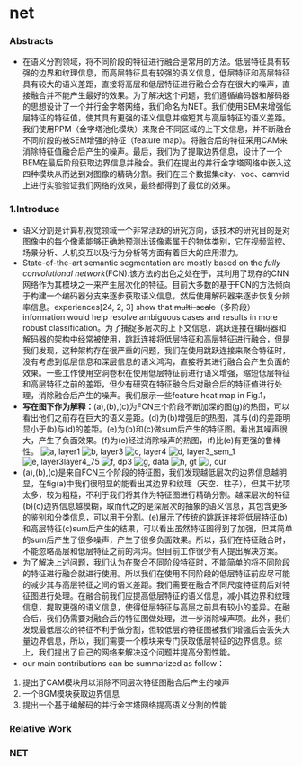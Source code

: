 # net
### Abstracts
+ 在语义分割领域，将不同阶段的特征进行融合是常用的方法。低层特征具有较强的边界和纹理信息，而高层特征具有较强的语义信息，低层特征和高层特征具有较大的语义差距，直接将高层和低层特征进行融合会存在很大的噪声，直接融合并不能产生最好的效果。为了解决这个问题，我们遵循编码器和解码器的思想设计了一个并行金字塔网络，我们命名为NET。我们使用SEM来增强低层特征的特征值，使其具有更强的语义信息并缩短其与高层特征的语义差距。 我们使用PPM（金字塔池化模块）来聚合不同区域的上下文信息，并不断融合不同阶段的被SEM增强的特征（feature map）。将融合后的特征采用CAM来消除特征值融合后产生的噪声。最后，我们为了提取边界信息，设计了一个BEM在最后阶段获取边界信息并融合。我们在提出的并行金字塔网络中嵌入这四种模块从而达到对图像的精确分割。我们在三个数据集city、voc、camvid上进行实验验证我们网络的效果，最终都得到了最优的效果。
### 1.Introduce
+ 语义分割是计算机视觉领域一个非常活跃的研究方向，该技术的研究目的是对图像中的每个像素能够正确地预测出该像素属于的物体类别，它在视频监控、场景分析、人机交互以及行为分析等方面有着巨大的应用潜力。
+ State-of-the-art semantic segmentation are mostly based on the *fully convolutional network*(FCN).该方法的出色之处在于，其利用了现存的CNN网络作为其模块之一来产生层次化的特征。目前大多数的基于FCN的方法倾向于构建一个编码器分支来逐步获取语义信息，然后使用解码器来逐步恢复分辨率信息。experiences[24, 2, 3] show that ~~multi-scale~~（多阶段） information would help resolve ambiguous cases and results in more robust classification。为了捕捉多层次的上下文信息，跳跃连接在编码器和解码器的架构中经常被使用，跳跃连接将低层特征和高层特征进行融合，但是我们发现，这种架构存在很严重的问题，我们在使用跳跃连接来聚合特征时，没有考虑到低层信息和深层信息的语义鸿沟，直接将其进行融合会产生负面的效果。一些工作使用空洞卷积在使用低层特征前进行语义增强，缩短低层特征和高层特征之前的差距，但少有研究在特征融合后对融合后的特征值进行处理，消除融合后产生的噪声。我们展示一些feature heat map in Fig.1，
+ **写在图下作为解释：**(a),(b),(c)为FCN三个阶段不断加深的图(g)的热图，可以看出他们之前存在巨大的语义差距。(d)为(b)增强后的热图，其与(d)的差距明显小于(b)与(d)的差距。(e)为(b)和(c)做sum后产生的特征图。看出其噪声很大，产生了负面效果。(f)为(e)经过消除噪声的热图，(f)比(e)有更强的鲁棒性。
![a, layer1](20191219200837396_28432.png)
![b, layer3](20191219200904701_17606.png)
![c, layer4](20191219200928295_15937.png)
![d, layer3_sem_1](20191219200947213_32364.png)
![e, layer3layer4_75](20191219201015527_8906.png)
![f, dp3](20191219201158280_1792.png)
![g, data](20191219201230731_9879.jpg)
![h, gt](20191219201249095_25240.png)
![i, our](20191219201412609_8184.png)
+ (a),(b),(c)是来自FCN三个阶段的特征图，我们发现越低层次的边界信息越明显，在fig(a)中我们很明显的能看出其边界和纹理（天空、柱子），但其干扰项太多，较为粗糙，不利于我们将其作为特征图进行精确分割。越深层次的特征(b)(c)边界信息越模糊，取而代之的是深层次的抽象的语义信息，其包含更多的鉴别和分类信息，可以用于分割。(e)展示了传统的跳跃连接将低层特征(b)和高层特征(c)sum后产生的结果，可以看出虽然特征图得到了加强，但其简单的sum后产生了很多噪声，产生了很多负面效果。所以，我们在特征融合时，不能忽略高层和低层特征之前的鸿沟。但目前工作很少有人提出解决方案。
+ 为了解决上述问题，我们认为在聚合不同阶段特征时，不能简单的将不同阶段的特征进行融合就进行使用。所以我们在使用不同阶段的低层特征前应尽可能的减少其与高层特征之间的语义差距。我们需要在融合不同尺度特征前后对特征图进行处理。在融合前我们应提高低层特征的语义信息，减小其边界和纹理信息，提取更强的语义信息，使得低层特征与高层之前具有较小的差异。在融合后，我们仍需要对融合后的特征图做处理，进一步消除噪声项。此外，我们发现最低层次的特征不利于做分割，但较低层的特征图被我们增强后会丢失大量边界信息，所以，我们需要一个模块来专门获取低层特征的边界信息。综上，我们提出了自己的网络来解决这个问题并提高分割性能。
+ our main contributions can be summarized as follow：
1. 提出了CAM模块用以消除不同层次特征图融合后产生的噪声
2. 一个BGM模块获取边界信息
3. 提出一个基于编解码的并行金字塔网络提高语义分割的性能
### Relative Work
### NET
